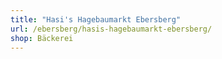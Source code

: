 ```yaml
---
title: "Hasi's Hagebaumarkt Ebersberg"
url: /ebersberg/hasis-hagebaumarkt-ebersberg/
shop: Bäckerei
---
```

